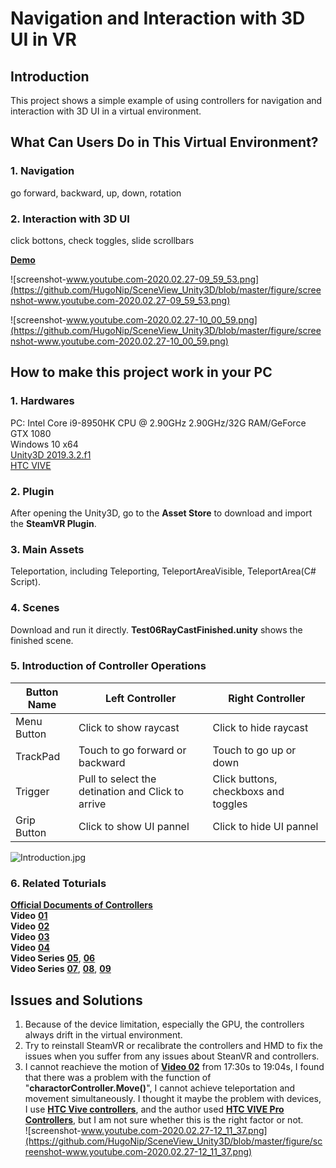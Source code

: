 # Navigation and Interaction with 3D UI in VR

## Introduction
This project shows a simple example of using controllers for navigation and interaction with 3D UI in a virtual environment.

## What Can Users Do in This Virtual Environment?
### 1. Navigation
go forward, backward, up, down, rotation
### 2. Interaction with 3D UI
click bottons, check toggles, slide scrollbars

[**Demo**](https://youtu.be/F4rgRLcNyo0)

![screenshot-www.youtube.com-2020.02.27-09_59_53.png](https://github.com/HugoNip/SceneView_Unity3D/blob/master/figure/screenshot-www.youtube.com-2020.02.27-09_59_53.png)

![screenshot-www.youtube.com-2020.02.27-10_00_59.png](https://github.com/HugoNip/SceneView_Unity3D/blob/master/figure/screenshot-www.youtube.com-2020.02.27-10_00_59.png)

## How to make this project work in your PC
### 1. Hardwares
PC: Intel Core i9-8950HK CPU @ 2.90GHz 2.90GHz/32G RAM/GeForce GTX 1080  
Windows 10 x64  
[Unity3D 2019.3.2.f1](https://unity3d.com/get-unity/download/archive?_ga=2.40182242.1304774695.1582602743-918063752.1582602743)  
[HTC VIVE](https://www.vive.com/us/product/vive/)  

### 2. Plugin
After opening the Unity3D, go to the **Asset Store** to download and import the **SteamVR Plugin**.

### 3. Main Assets
Teleportation, including Teleporting, TeleportAreaVisible, TeleportArea(C# Script).

### 4. Scenes 
Download and run it directly. **Test06RayCastFinished.unity** shows the finished scene.

### 5. Introduction of Controller Operations

|**Button Name** |       **Left Controller**                        |        **Right Controller**        |  
|----------------|--------------------------------------------------|------------------------------------|  
|Menu Button     |Click to show raycast                             |Click to hide raycast               |  
|TrackPad        |Touch to go forward or backward                   |Touch to go up or down              |  
|Trigger         |Pull to select the detination and Click to arrive |Click buttons, checkboxs and toggles|  
|Grip Button     |Click to show UI pannel                           |Click to hide UI pannel             |  

![Introduction.jpg](https://github.com/HugoNip/SceneView_Unity3D/blob/master/figure/Introduction.jpg)

### 6. Related Toturials
[**Official Documents of Controllers**](https://www.vive.com/eu/support/vive/category_howto/about-the-controllers.html)  
**Video** [**01**](https://www.youtube.com/watch?v=iJ0oNYIUFJo&list=PLIzNKynZC57jGBlbrs1-rLyYqCZI0crsO&index=3&t=0s)  
**Video** [**02**](https://www.youtube.com/watch?v=5C6zr4Q5AlA&list=PLIzNKynZC57jGBlbrs1-rLyYqCZI0crsO&index=5&t=734s)  
**Video** [**03**](https://www.youtube.com/watch?v=bn8eMxBcI70&list=PLIzNKynZC57jGBlbrs1-rLyYqCZI0crsO&index=6&t=0s)  
**Video** [**04**](https://www.youtube.com/watch?v=N_R5V6KNFhA&list=PLIzNKynZC57jGBlbrs1-rLyYqCZI0crsO&index=10&t=0s)  
**Video Series** [**05**](https://www.youtube.com/watch?v=TUSvupeYZv4&list=PLIzNKynZC57jGBlbrs1-rLyYqCZI0crsO&index=10), [**06**](https://www.youtube.com/watch?v=ZI6DwJtjlBA&list=PLIzNKynZC57jGBlbrs1-rLyYqCZI0crsO&index=12&t=0s)  
**Video Series** [**07**](https://www.youtube.com/watch?v=3mRI1hu9Y3w&list=PLIzNKynZC57jGBlbrs1-rLyYqCZI0crsO&index=14&t=19s), [**08**](https://www.youtube.com/watch?v=h_BMXDWv10I), 
[**09**](https://www.youtube.com/watch?v=vNqHRD4sqPc)

## Issues and Solutions
1. Because of the device limitation, especially the GPU, the controllers always drift in the virtual environment.
2. Try to reinstall SteamVR or recalibrate the controllers and HMD to fix the issues when you suffer from any issues about SteanVR and controllers.
3. I cannot reachieve the motion of [**Video 02**](https://www.youtube.com/watch?v=5C6zr4Q5AlA&list=PLIzNKynZC57jGBlbrs1-rLyYqCZI0crsO&index=5&t=734s) from 17:30s to 19:04s, I found that there was a problem with the function of "**charactorController.Move()**", I cannot achieve teleportation and movement simultaneously. I thought it maybe the problem with devices, I use [**HTC Vive controllers**](https://www.vive.com/us/accessory/controller/), and the author used [**HTC VIVE Pro Controllers**](https://www.vive.com/us/accessory/cosmos-controller-left/), but I am not sure whether this is the right factor or not.  
![screenshot-www.youtube.com-2020.02.27-12_11_37.png](https://github.com/HugoNip/SceneView_Unity3D/blob/master/figure/screenshot-www.youtube.com-2020.02.27-12_11_37.png)
